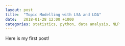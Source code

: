 ```yaml
---
layout: post
title:  "Topic Modelling with LSA and LDA"
date:   2018-01-28 12:00 +1000
categories: statistics, python, data analysis, NLP
---
```

Here is my first post!

